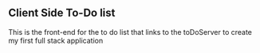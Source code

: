 ## Client Side To-Do list

This is the front-end for the to do list that links to the toDoServer to create my first full stack application